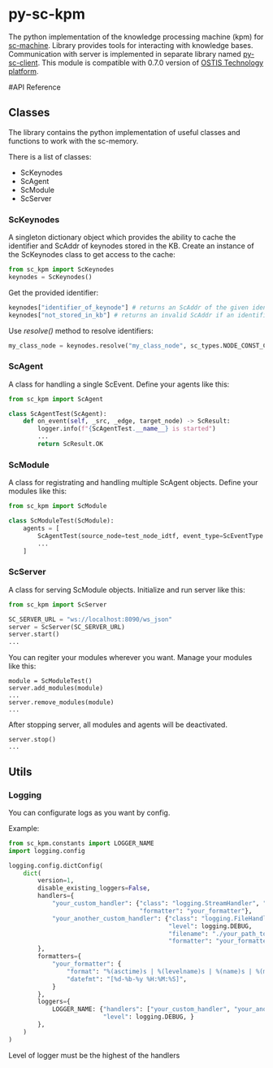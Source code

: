 # py-sc-kpm
The python implementation of the knowledge processing machine (kpm) for [sc-machine](https://github.com/ostis-ai/sc-machine).
Library provides tools for interacting with knowledge bases.
Communication with server is implemented in separate library named [py-sc-client](https://github.com/ostis-ai/py-sc-client).
This module is compatible with 0.7.0 version of [OSTIS Technology platform](https://github.com/ostis-ai/ostis-web-platform).

#API Reference

## Classes
The library contains the python implementation of useful classes and functions to work with the sc-memory.

There is a list of classes:

 - ScKeynodes
 - ScAgent
 - ScModule
 - ScServer


### ScKeynodes
A singleton dictionary object which provides the ability to cache the identifier and ScAddr of keynodes stored in the KB.
Create an instance of the ScKeynodes class to get access to the cache:

```py
from sc_kpm import ScKeynodes
keynodes = ScKeynodes()
```

Get the provided identifier:
```py
keynodes["identifier_of_keynode"] # returns an ScAddr of the given identifier
keynodes["not_stored_in_kb"] # returns an invalid ScAddr if an identifier does not exist in the memory
```

Use _resolve()_ method to resolve identifiers:

```py
my_class_node = keynodes.resolve("my_class_node", sc_types.NODE_CONST_CLASS)
```


### ScAgent
A class for handling a single ScEvent. Define your agents like this:
```py
from sc_kpm import ScAgent

class ScAgentTest(ScAgent):
    def on_event(self, _src, _edge, target_node) -> ScResult:
        logger.info(f"{ScAgentTest.__name__} is started")
        ...
        return ScResult.OK
```


### ScModule
A class for registrating and handling multiple ScAgent objects. Define your modules like this:
```py
from sc_kpm import ScModule

class ScModuleTest(ScModule):
    agents = [
        ScAgentTest(source_node=test_node_idtf, event_type=ScEventType.ADD_OUTGOING_EDGE),
        ...
    ]
```


### ScServer
A class for serving ScModule objects. Initialize and run server like this:
```py
from sc_kpm import ScServer

SC_SERVER_URL = "ws://localhost:8090/ws_json"
server = ScServer(SC_SERVER_URL)
server.start()
...
```

You can regiter your modules wherever you want. Manage your modules like this:
```
module = ScModuleTest()
server.add_modules(module)
...
server.remove_modules(module)
...
```

After stopping server, all modules and agents will be deactivated.
```
server.stop()
...
```

## Utils
### Logging
You can configurate logs as you want by config.

Example:

```py
from sc_kpm.constants import LOGGER_NAME
import logging.config

logging.config.dictConfig(
    dict(
        version=1,
        disable_existing_loggers=False,
        handlers={
            "your_custom_handler": {"class": "logging.StreamHandler", "level": logging.INFO,
                                    "formatter": "your_formatter"},
            "your_another_custom_handler": {"class": "logging.FileHandler",
                                            "level": logging.DEBUG,
                                            "filename": "./your_path_to_logs.log",
                                            "formatter": "your_formatter"},
        },
        formatters={
            "your_formatter": {
                "format": "%(asctime)s | %(levelname)s | %(name)s | %(message)s",
                "datefmt": "[%d-%b-%y %H:%M:%S]",
            }
        },
        loggers={
            LOGGER_NAME: {"handlers": ["your_custom_handler", "your_another_custom_handler"],
                          "level": logging.DEBUG, }
        },
    )
)
```
Level of logger must be  the highest of the handlers
